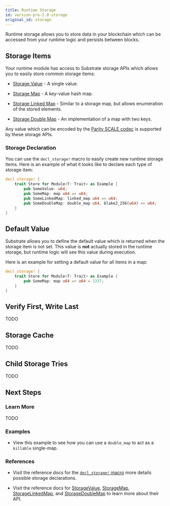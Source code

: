 ```yaml
---
title: Runtime Storage
id: version-pre-2.0-storage
original_id: storage
---
```


Runtime storage allows you to store data in your blockchain which can be accessed from your runtime logic and persists between blocks.

## Storage Items

Your runtime module has access to Substrate storage APIs which allows you to easily store common storage items:

* [Storage Value](https://substrate.dev/rustdocs/master/frame_support/storage/trait.StorageValue.html) - A single value.

* [Storage Map](https://substrate.dev/rustdocs/master/frame_support/storage/trait.StorageMap.html) - A key-value hash map.

* [Storage Linked Map](https://substrate.dev/rustdocs/master/frame_support/storage/trait.StorageLinkedMap.html) - Similar to a storage map, but allows enumeration of the stored elements.

* [Storage Double Map](https://substrate.dev/rustdocs/master/frame_support/storage/trait.StorageDoubleMap.html) - An implementation of a map with two keys.

Any value which can be encoded by the [Parity SCALE codec](conceptual/core/codec.md) is supported by these storage APIs.

### Storage Declaration

You can use the `decl_storage!` macro to easily create new runtime storage items. Here is an example of what it looks like to declare each type of storage item:

```rust
decl_storage! {
	trait Store for Module<T: Trait> as Example {
		pub SomeValue: u64;
		pub SomeMap: map u64 => u64;
		pub SomeLinkedMap: linked_map u64 => u64;
		pub SomeDoubleMap: double_map u64, blake2_256(u64) => u64;
	}
}
```

## Default Value

Substrate allows you to define the default value which is returned when the storage item is not set. This value is **not** actually stored in the runtime storage, but runtime logic will see this value during execution.

Here is an example for setting a default value for all items in a map:

```rust
decl_storage! {
	trait Store for Module<T: Trait> as Example {
		pub SomeMap: map u64 => u64 = 1337;
	}
}
```

## Verify First, Write Last

TODO

## Storage Cache

TODO

## Child Storage Tries

TODO

## Next Steps

### Learn More

TODO

### Examples

* View this example to see how you can use a `double_map` to act as a `killable` single-map.

### References

* Visit the reference docs for the [`decl_storage!` macro](https://substrate.dev/rustdocs/master/frame_support/macro.decl_storage.html) more details possible storage declarations.

* Visit the reference docs for [StorageValue](https://substrate.dev/rustdocs/master/frame_support/storage/trait.StorageValue.html), [StorageMap](https://substrate.dev/rustdocs/master/frame_support/storage/trait.StorageMap.html), [StorageLinkedMap](https://substrate.dev/rustdocs/master/frame_support/storage/trait.StorageLinkedMap.html), and [StorageDoubleMap](https://substrate.dev/rustdocs/master/frame_support/storage/trait.StorageDoubleMap.html) to learn more about their API.
